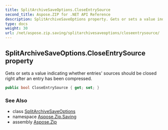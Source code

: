 ```yaml
---
title: SplitArchiveSaveOptions.CloseEntrySource
second_title: Aspose.ZIP for .NET API Reference
description: SplitArchiveSaveOptions property. Gets or sets a value indicating whether entries sources should be closed right after an entry has been compressed
type: docs
weight: 30
url: /net/aspose.zip.saving/splitarchivesaveoptions/closeentrysource/
---
```

## SplitArchiveSaveOptions.CloseEntrySource property

Gets or sets a value indicating whether entries' sources should be closed right after an entry has been compressed.

```csharp
public bool CloseEntrySource { get; set; }
```

### See Also

* class [SplitArchiveSaveOptions](../)
* namespace [Aspose.Zip.Saving](../../splitarchivesaveoptions/)
* assembly [Aspose.Zip](../../../)


